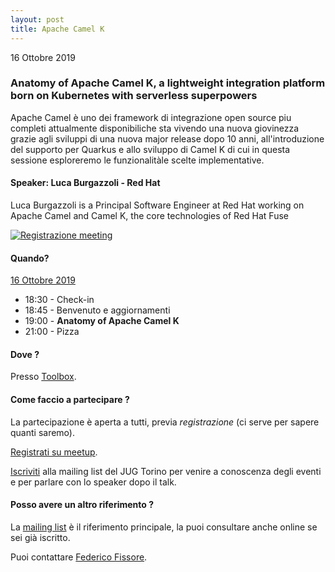```yaml
---
layout: post
title: Apache Camel K
---
```


16 Ottobre 2019

### Anatomy of Apache Camel K, a lightweight integration platform born on Kubernetes with serverless superpowers

Apache Camel è uno dei framework di integrazione open source piu completi attualmente disponibiliche sta vivendo una nuova giovinezza grazie agli sviluppi di una nuova major release dopo 10 anni, all'introduzione del supporto per Quarkus e allo sviluppo di Camel K di cui in questa sessione esploreremo le funzionalitàle scelte implementative.

#### Speaker: Luca Burgazzoli - Red Hat

Luca Burgazzoli is a Principal Software Engineer at Red Hat working on Apache Camel and Camel K, the core technologies of Red Hat Fuse

[![Registrazione meeting](https://i.ytimg.com/vi/_J84V9UXG3Y/hqdefault.jpg)](https://www.youtube.com/watch?v=_J84V9UXG3Y)

#### Quando?

<u>16 Ottobre 2019</u>

* 18:30 - Check-in
* 18:45 - Benvenuto e aggiornamenti
* 19:00 - **Anatomy of Apache Camel K**
* 21:00 - Pizza

#### Dove ?

Presso [Toolbox](/places/toolbox/).

#### Come faccio a partecipare ?

La partecipazione è aperta a tutti, previa *registrazione* (ci serve per sapere quanti saremo).

[Registrati su meetup](https://www.meetup.com/it-IT/JUGTorino/events/262705113/).

[Iscriviti](/subscribe/) alla mailing list del JUG Torino per venire a conoscenza degli eventi e per parlare con lo speaker dopo il talk.

#### Posso avere un altro riferimento ?

La [mailing list](https://groups.yahoo.com/groups/it-torino-java-jug) è il riferimento principale, la puoi consultare anche online se sei già iscritto.

Puoi contattare [Federico Fissore](/people/federicofissore/).

